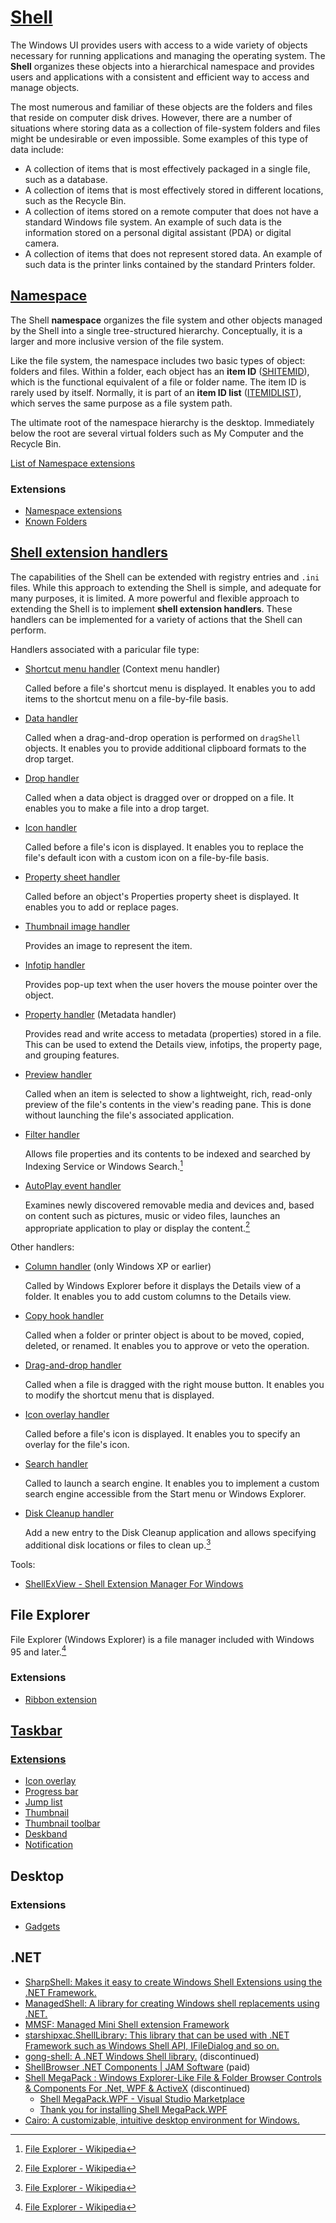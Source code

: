 # [Shell](https://docs.microsoft.com/en-us/windows/win32/shell/shell-entry)
The Windows UI provides users with access to a wide variety of objects necessary for running applications and managing the operating system. The **Shell** organizes these objects into a hierarchical namespace and provides users and applications with a consistent and efficient way to access and manage objects.

The most numerous and familiar of these objects are the folders and files that reside on computer disk drives. However, there are a number of situations where storing data as a collection of file-system folders and files might be undesirable or even impossible. Some examples of this type of data include:
- A collection of items that is most effectively packaged in a single file, such as a database.
- A collection of items that is most effectively stored in different locations, such as the Recycle Bin.
- A collection of items stored on a remote computer that does not have a standard Windows file system. An example of such data is the information stored on a personal digital assistant (PDA) or digital camera.
- A collection of items that does not represent stored data. An example of such data is the printer links contained by the standard Printers folder.

## [Namespace](https://docs.microsoft.com/en-us/windows/win32/shell/namespace-intro)
The Shell **namespace** organizes the file system and other objects managed by the Shell into a single tree-structured hierarchy. Conceptually, it is a larger and more inclusive version of the file system.

Like the file system, the namespace includes two basic types of object: folders and files. Within a folder, each object has an **item ID** ([SHITEMID](https://docs.microsoft.com/en-us/windows/win32/api/shtypes/ns-shtypes-shitemid)), which is the functional equivalent of a file or folder name. The item ID is rarely used by itself. Normally, it is part of an **item ID list** ([ITEMIDLIST](https://docs.microsoft.com/en-us/windows/win32/api/shtypes/ns-shtypes-itemidlist)), which serves the same purpose as a file system path.

The ultimate root of the namespace hierarchy is the desktop. Immediately below the root are several virtual folders such as My Computer and the Recycle Bin.

[List of Namespace extensions](https://docs.rainmeter.net/tips/launching-windows-special-folders/)

### Extensions
- [Namespace extensions](https://docs.microsoft.com/en-us/windows/win32/shell/nse-works)
- [Known Folders](https://docs.microsoft.com/en-us/windows/win32/shell/known-folders)

## [Shell extension handlers](https://docs.microsoft.com/en-us/windows/win32/shell/handlers)
The capabilities of the Shell can be extended with registry entries and `.ini` files. While this approach to extending the Shell is simple, and adequate for many purposes, it is limited. A more powerful and flexible approach to extending the Shell is to implement **shell extension handlers**. These handlers can be implemented for a variety of actions that the Shell can perform.

Handlers associated with a paricular file type:
- [Shortcut menu handler](https://docs.microsoft.com/en-us/windows/win32/shell/context-menu-handlers) (Context menu handler)
  
  Called before a file's shortcut menu is displayed. It enables you to add items to the shortcut menu on a file-by-file basis.
- [Data handler](https://docs.microsoft.com/en-us/windows/win32/shell/how-to-create-data-handlers)
  
  Called when a drag-and-drop operation is performed on `dragShell` objects. It enables you to provide additional clipboard formats to the drop target.
- [Drop handler](https://docs.microsoft.com/en-us/windows/win32/shell/how-to-create-drop-handlers)
  
  Called when a data object is dragged over or dropped on a file. It enables you to make a file into a drop target.
- [Icon handler](https://docs.microsoft.com/en-us/windows/win32/shell/how-to-create-icon-handlers)
  
  Called before a file's icon is displayed. It enables you to replace the file's default icon with a custom icon on a file-by-file basis.
- [Property sheet handler](https://docs.microsoft.com/en-us/windows/win32/shell/propsheet-handlers)
  
  Called before an object's Properties property sheet is displayed. It enables you to add or replace pages.
- [Thumbnail image handler](https://docs.microsoft.com/en-us/windows/desktop/api/Thumbcache/nn-thumbcache-ithumbnailprovider)
  
  Provides an image to represent the item.
- [Infotip handler](https://docs.microsoft.com/en-us/windows/win32/api/shlobj_core/nn-shlobj_core-iqueryinfo)
  
  Provides pop-up text when the user hovers the mouse pointer over the object.
- [Property handler](https://docs.microsoft.com/en-us/windows/win32/properties/building-property-handlers) (Metadata handler)
  
  Provides read and write access to metadata (properties) stored in a file. This can be used to extend the Details view, infotips, the property page, and grouping features.
- [Preview handler](https://docs.microsoft.com/en-us/windows/win32/shell/preview-handlers)
  
  Called when an item is selected to show a lightweight, rich, read-only preview of the file's contents in the view's reading pane. This is done without launching the file's associated application.
- [Filter handler](https://docs.microsoft.com/en-us/windows/win32/search/-search-3x-wds-extidx-overview)
  
  Allows file properties and its contents to be indexed and searched by Indexing Service or Windows Search.[^explorer-wiki]
- [AutoPlay event handler](https://docs.microsoft.com/en-us/previous-versions/windows/desktop/windows-media-center-sdk/aa468474(v=msdn.10))
  
  Examines newly discovered removable media and devices and, based on content such as pictures, music or video files, launches an appropriate application to play or display the content.[^explorer-wiki]

Other handlers:
- [Column handler](https://docs.microsoft.com/en-us/windows/win32/lwef/column-handlers) (only Windows XP or earlier)
  
  Called by Windows Explorer before it displays the Details view of a folder. It enables you to add custom columns to the Details view.
- [Copy hook handler](https://docs.microsoft.com/en-us/windows/win32/shell/how-to-create-copy-hook-handlers)
  
  Called when a folder or printer object is about to be moved, copied, deleted, or renamed. It enables you to approve or veto the operation.
- [Drag-and-drop handler](https://docs.microsoft.com/en-us/windows/win32/shell/context-menu-handlers#creating-drag-and-drop-handlers)
  
  Called when a file is dragged with the right mouse button. It enables you to modify the shortcut menu that is displayed.
- [Icon overlay handler](https://docs.microsoft.com/en-us/windows/win32/shell/how-to-implement-icon-overlay-handlers)
  
  Called before a file's icon is displayed. It enables you to specify an overlay for the file's icon.
- [Search handler](https://docs.microsoft.com/en-us/windows/win32/lwef/search-handlers)
  
  Called to launch a search engine. It enables you to implement a custom search engine accessible from the Start menu or Windows Explorer.
- [Disk Cleanup handler](https://docs.microsoft.com/en-us/windows/win32/lwef/disk-cleanup)
  
  Add a new entry to the Disk Cleanup application and allows specifying additional disk locations or files to clean up.[^explorer-wiki]

Tools:
- [ShellExView - Shell Extension Manager For Windows](https://www.nirsoft.net/utils/shexview.html)

## File Explorer
File Explorer (Windows Explorer) is a file manager included with Windows 95 and later.[^explorer-wiki]

[^explorer-wiki]: [File Explorer - Wikipedia](https://en.wikipedia.org/wiki/File_Explorer)

### Extensions
- [Ribbon extension](https://docs.microsoft.com/en-us/windows/win32/shell/extending-the-ribbon)

## [Taskbar](https://docs.microsoft.com/en-us/windows/win32/shell/taskbar)
### [Extensions](https://docs.microsoft.com/en-us/windows/win32/shell/taskbar-extensions)
- [Icon overlay](https://docs.microsoft.com/en-us/windows/win32/shell/taskbar-extensions#icon-overlays)
- [Progress bar](https://docs.microsoft.com/en-us/windows/win32/shell/taskbar-extensions#progress-bars)
- [Jump list](https://docs.microsoft.com/en-us/windows/win32/shell/taskbar-extensions#jump-lists)
- [Thumbnail](https://docs.microsoft.com/en-us/windows/win32/shell/taskbar-extensions#thumbnails)
- [Thumbnail toolbar](https://docs.microsoft.com/en-us/windows/win32/shell/taskbar-extensions#thumbnail-toolbars)
- [Deskband](https://docs.microsoft.com/en-us/windows/win32/shell/taskbar-extensions#deskbands)
- [Notification](https://docs.microsoft.com/en-us/windows/win32/shell/notification-area)

## Desktop
### Extensions
- [Gadgets](https://docs.microsoft.com/en-us/previous-versions/windows/desktop/sidebar/-sidebar-entry)

## .NET
- [SharpShell: Makes it easy to create Windows Shell Extensions using the .NET Framework.](https://github.com/dwmkerr/sharpshell)
- [ManagedShell: A library for creating Windows shell replacements using .NET.](https://github.com/cairoshell/ManagedShell)
- [MMSF: Managed Mini Shell extension Framework](https://github.com/vbaderks/mmsf)
- [starshipxac.ShellLibrary: This library that can be used with .NET Framework such as Windows Shell API, IFileDialog and so on.](https://github.com/rasmus-z/starshipxac.ShellLibrary)
- [gong-shell: A .NET Windows Shell library.](https://github.com/grokys/gong-shell) (discontinued)
- [ShellBrowser .NET Components | JAM Software](https://www.jam-software.com/shellbrowser_net) (paid)
- [Shell MegaPack : Windows Explorer-Like File & Folder Browser Controls & Components For .Net, WPF & ActiveX](https://www.ssware.com/megapack.htm) (discontinued)
  - [Shell MegaPack.WPF - Visual Studio Marketplace](https://marketplace.visualstudio.com/items?itemName=LogicNP.ShellMegaPackWPF)
  - [Thank you for installing Shell MegaPack.WPF](http://www.ssware.com/install_shellmegapackwpf.htm)
- [Cairo: A customizable, intuitive desktop environment for Windows.](https://github.com/cairoshell/cairoshell)